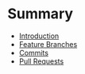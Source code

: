 # Summary

* [Introduction](README.md)
* [Feature Branches](feature_branches.md)
* [Commits](commits.md)
* [Pull Requests](pull_requests.md)

